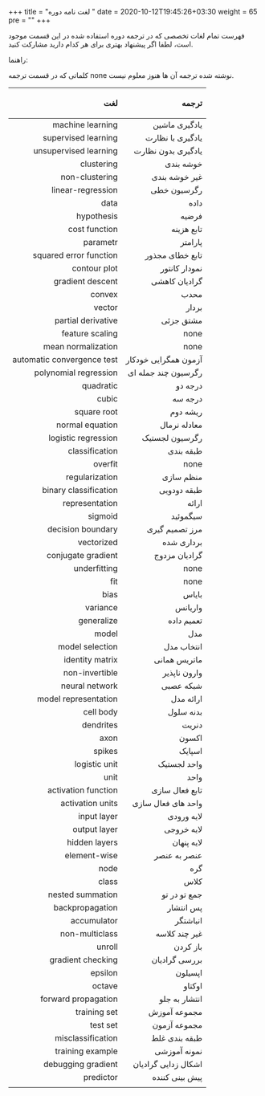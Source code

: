 +++
title = "لغت نامه دوره "
date = 2020-10-12T19:45:26+03:30
weight = 65
pre = "<i class='fa fa-book' ></i>"
+++

فهرست تمام لغات تخصصی که در ترجمه دوره استفاده شده در این قسمت موجود است،
لطفا اگر پیشنهاد بهتری برای هر کدام دارید مشارکت کنید.

راهنما:

کلماتی که در قسمت ترجمه none نوشته شده ترجمه آن ها هنوز معلوم نیست.

| <p align="right"> لغت </p> | <p align="right"> ترجمه </p> |
| -------------------------: | ---------------------------: |
|           machine learning |                یادگیری ماشین |
|        supervised learning |             یادگیری با نظارت |
|      unsupervised learning |           یادگیری بدون نظارت |
|                 clustering |                    خوشه بندی |
|             non-clustering |                غیر خوشه بندی |
|          linear-regression |                  رگرسیون خطی |
|                       data |                         داده |
|                 hypothesis |                        فرضیه |
|              cost function |                   تابع هزینه |
|                   parametr |                      پارامتر |
|     squared error function |              تابع خطای مجذور |
|               contour plot |                نمودار کانتور |
|           gradient descent |                گرادیان کاهشی |
|                     convex |                         محدب |
|                     vector |                        بردار |
|         partial derivative |                    مشتق جزئی |
|            feature scaling |                         none |
|         mean normalization |                         none |
| automatic convergence test |         آزمون همگرایی خودکار |
|      polynomial regression |          رگرسیون چند جمله ای |
|                  quadratic |                      درجه دو |
|                      cubic |                      درجه سه |
|                square root |                     ریشه دوم |
|            normal equation |                 معادله نرمال |
|        logistic regression |               رگرسیون لجستیک |
|             classification |                    طبقه بندی |
|                    overfit |                         none |
|             regularization |                    منظم سازی |
|      binary classification |                  طبقه دودویی |
|             representation |                        ارائه |
|                    sigmoid |                     سیگموئید |
|          decision boundary |               مرز تصمیم گیری |
|                 vectorized |                   برداری شده |
|         conjugate gradient |                گرادیان مزدوج |
|               underfitting |                         none |
|                        fit |                         none |
|                       bias |                        بایاس |
|                   variance |                      واریانس |
|                 generalize |                   تعمیم داده |
|                      model |                          مدل |
|            model selection |                   انتخاب مدل |
|            identity matrix |                 ماتریس همانی |
|             non-invertible |                 وارون ناپذیر |
|             neural network |                    شبکه عصبی |
|       model representation |                    ارائه مدل |
|                  cell body |                    بدنه سلول |
|                  dendrites |                        دنریت |
|                       axon |                        اکسون |
|                     spikes |                       اسپایک |
|              logistic unit |                  واحد لجستیک |
|                       unit |                         واحد |
|        activation function |               تابع فعال سازی |
|           activation units |           واحد های فعال سازی |
|                input layer |                   لایه ورودی |
|               output layer |                   لایه خروجی |
|              hidden layers |                   لایه پنهان |
|               element-wise |                 عنصر به عنصر |
|                       node |                          گره |
|                      class |                         کلاس |
|           nested summation |                 جمع تو در تو |
|            backpropagation |                    پس انتشار |
|                accumulator |                     انباشتگر |
|             non-multiclass |                غیر چند کلاسه |
|                     unroll |                     باز کردن |
|          gradient checking |                بررسی گرادیان |
|                    epsilon |                      اپسیلون |
|                     octave |                       اوکتاو |
|        forward propagation |                انتشار به جلو |
|               training set |                 مجموعه آموزش |
|                   test set |                 مجموعه آزمون |
|          misclassification |                طبقه بندی غلط |
|           training example |                 نمونه آموزشی |
|         debugging gradient |          اشکال زدایی گرادیان |
|                  predictor |               پیش بینی کننده |
|                            |                              |
